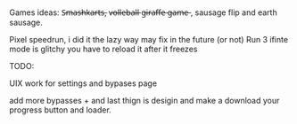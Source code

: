 Games ideas: S̶m̶a̶s̶h̶k̶a̶r̶t̶s̶, v̶o̶l̶l̶e̶b̶a̶l̶l̶ g̶i̶r̶a̶f̶f̶e̶ g̶a̶m̶e̶ , sausage flip and earth sausage.

Pixel speedrun, i did it the lazy way may fix in the future (or not)
Run 3 ifinte mode is glitchy you have to reload it after it freezes

TODO:

UIX work for settings and bypases page

add more bypasses +  and last thign is desigin and make a download your progress button and loader. 
